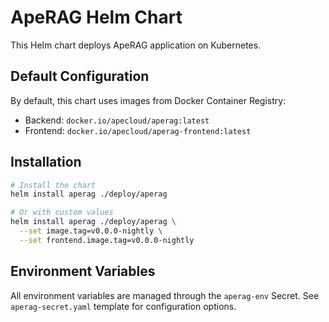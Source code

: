 # ApeRAG Helm Chart

This Helm chart deploys ApeRAG application on Kubernetes.

## Default Configuration

By default, this chart uses images from Docker Container Registry:

- Backend: `docker.io/apecloud/aperag:latest`
- Frontend: `docker.io/apecloud/aperag-frontend:latest`

## Installation

```bash
# Install the chart
helm install aperag ./deploy/aperag

# Or with custom values
helm install aperag ./deploy/aperag \
  --set image.tag=v0.0.0-nightly \
  --set frontend.image.tag=v0.0.0-nightly
```

## Environment Variables

All environment variables are managed through the `aperag-env` Secret. See `aperag-secret.yaml` template for configuration options.
